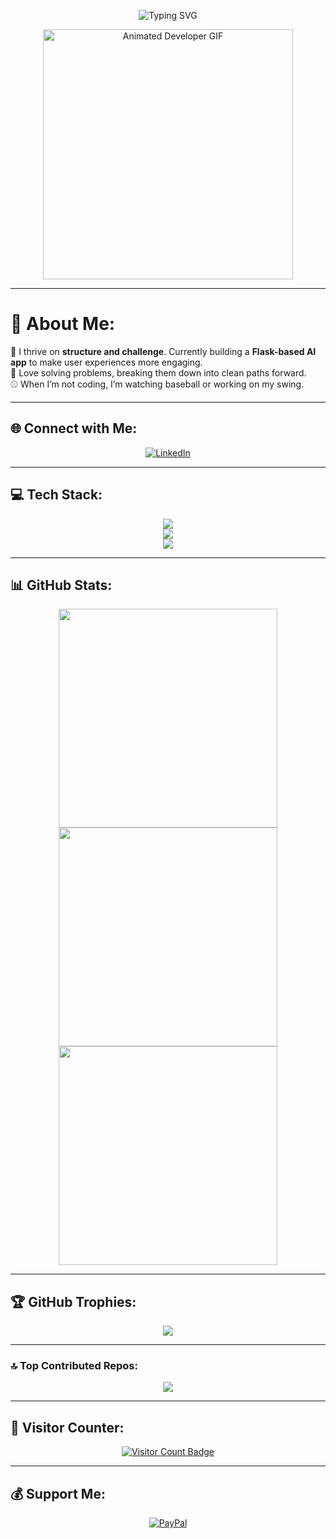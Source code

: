 <!-- ✨ Typing Animation Header -->
<p align="center">
  <img src="https://readme-typing-svg.demolab.com?font=Fira+Code&weight=600&size=20&pause=1000&color=F76308&center=true&width=500&lines=Hi%2C+I'm+Jayson+Ranck+%F0%9F%91%8B;Flask+%7C+AI+Developer+%7C+Problem+Solver;Welcome+to+my+GitHub+space!+%F0%9F%9A%80" alt="Typing SVG" />
</p>

<!-- 🌠 Hero Animation -->
<p align="center">
  <img src="https://i.giphy.com/media/qgQUggAC3Pfv687qPC/giphy.webp" width="400" alt="Animated Developer GIF"/>
</p>

---

# 💫 About Me:
🚀 I thrive on **structure and challenge**. Currently building a **Flask-based AI app** to make user experiences more engaging.  
🧠 Love solving problems, breaking them down into clean paths forward.  
⚾ When I’m not coding, I’m watching baseball or working on my swing.

---

## 🌐 Connect with Me:
<p align="center">
  <a href="https://www.linkedin.com/in/jayson-ranck-88a1a5253/" target="_blank">
    <img src="https://img.shields.io/badge/LinkedIn-0A66C2?style=for-the-badge&logo=linkedin&logoColor=white" alt="LinkedIn"/>
  </a>
</p>

---

## 💻 Tech Stack:
<p align="center">
  <img src="https://skillicons.dev/icons?i=python,flask,django,fastapi,jinja,react,nodejs&theme=dark" />
  <br/>
  <img src="https://skillicons.dev/icons?i=mysql,sqlite,supabase,firebase,docker,git,github&theme=dark" />
  <br/>
  <img src="https://skillicons.dev/icons?i=figma,canva,postman,vscode&theme=dark" />
</p>

---

## 📊 GitHub Stats:
<p align="center">
  <img src="https://github-readme-stats.vercel.app/api?username=Jays95&theme=tokyonight&show_icons=true&hide_border=false&border_radius=10" width="350"/>
  <img src="https://streak-stats.demolab.com/?user=Jays95&theme=tokyonight&hide_border=false&border_radius=10" width="350"/>
  <img src="https://github-readme-stats.vercel.app/api/top-langs/?username=Jays95&layout=compact&theme=tokyonight&hide_border=false&border_radius=10" width="350"/>
</p>

---

## 🏆 GitHub Trophies:
<p align="center">
  <img src="https://github-profile-trophy.vercel.app/?username=Jays95&theme=radical&no-frame=false&no-bg=false&margin-w=10"/>
</p>

---

### 🔝 Top Contributed Repos:
<p align="center">
  <img src="https://github-contributor-stats.vercel.app/api?username=Jays95&limit=5&theme=onedark&combine_all_yearly_contributions=true"/>
</p>

---

## 🔢 Visitor Counter:
<p align="center">
  <a href="https://visitcount.itsvg.in" target="_blank">
    <img src="https://visitcount.itsvg.in/api?id=Jays95&label=👀 Visitors&color=1&icon=2&pretty=true" alt="Visitor Count Badge" />
  </a>
</p>

---

## 💰 Support Me:
<p align="center">
  <a href="https://paypal.me/jayson.ranckjay@gmail.com" target="_blank">
    <img src="https://img.shields.io/badge/Donate-PayPal-00457C?style=for-the-badge&logo=paypal&logoColor=white" alt="PayPal"/>
  </a>
</p>

<!-- Made with ❤️ by Jayson | GPRM: https://gprm.itsvg.in -->
